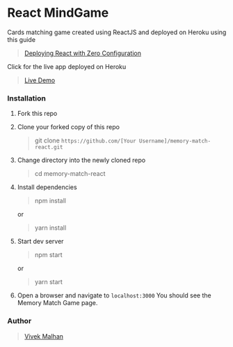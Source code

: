 # React MindGame

Cards matching game created using ReactJS and deployed on Heroku using this guide
> [Deploying React with Zero Configuration](https://blog.heroku.com/deploying-react-with-zero-configuration)

Click for the live app deployed on Heroku
> [Live Demo](https://floating-anchorage-56997.herokuapp.com/)

### Installation

1. Fork this repo

2. Clone your forked copy of this repo

   > git clone `https://github.com/[Your Username]/memory-match-react.git`

3. Change directory into the newly cloned repo

   > cd memory-match-react
     
4. Install dependencies

   > npm install

    or

   > yarn install

5. Start dev server

   > npm start

    or

   > yarn start

6. Open a browser and navigate to `localhost:3000` You should see the Memory Match Game page.

### Author

> [Vivek Malhan](https://github.com/docvvk)




